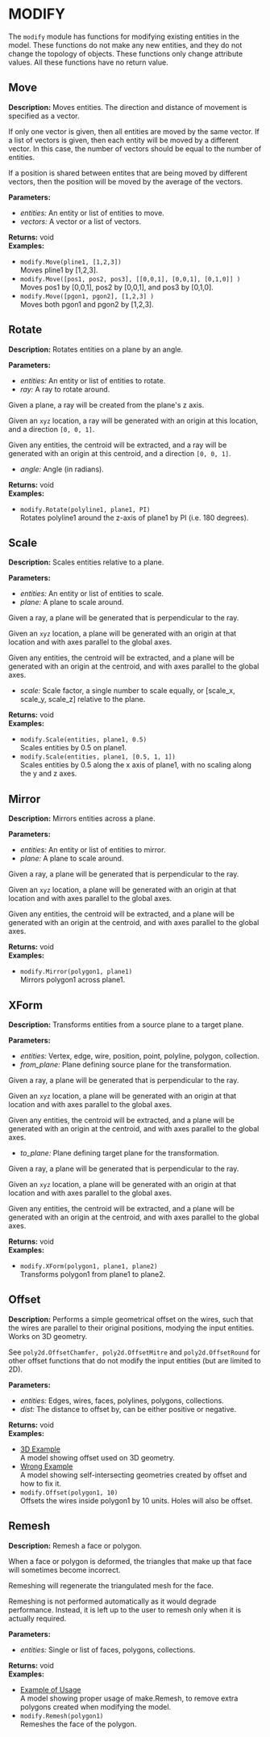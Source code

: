 # MODIFY  
  
The `modify` module has functions for modifying existing entities in the model.
These functions do not make any new entities, and they do not change the topology of objects.
These functions only change attribute values.
All these functions have no return value.  
  
  
## Move  
  
  
**Description:** Moves entities. The direction and distance of movement is specified as a vector.


If only one vector is given, then all entities are moved by the same vector.
If a list of vectors is given, then each entity will be moved by a different vector.
In this case, the number of vectors should be equal to the number of entities.


If a position is shared between entites that are being moved by different vectors,
then the position will be moved by the average of the vectors.

  
  
**Parameters:**  
  * *entities:* An entity or list of entities to move.  
  * *vectors:* A vector or a list of vectors.  
  
**Returns:** void  
**Examples:**  
  * `modify.Move(pline1, [1,2,3])`  
    Moves pline1 by [1,2,3].  
  * `modify.Move([pos1, pos2, pos3], [[0,0,1], [0,0,1], [0,1,0]] )`  
    Moves pos1 by [0,0,1], pos2 by [0,0,1], and pos3 by [0,1,0].  
  * `modify.Move([pgon1, pgon2], [1,2,3] )`  
    Moves both pgon1 and pgon2 by [1,2,3].
  
  
  
## Rotate  
  
  
**Description:** Rotates entities on a plane by an angle.

  
  
**Parameters:**  
  * *entities:* An entity or list of entities to rotate.  
  * *ray:* A ray to rotate around. 

Given a plane, a ray will be created from the plane's z axis. 

Given an `xyz` location, a ray will be generated with an origin at this location, and a direction `[0, 0, 1]`. 

Given any entities, the centroid will be extracted,
and a ray will be generated with an origin at this centroid, and a direction `[0, 0, 1]`.  
  * *angle:* Angle (in radians).  
  
**Returns:** void  
**Examples:**  
  * `modify.Rotate(polyline1, plane1, PI)`  
    Rotates polyline1 around the z-axis of plane1 by PI (i.e. 180 degrees).
  
  
  
## Scale  
  
  
**Description:** Scales entities relative to a plane.

  
  
**Parameters:**  
  * *entities:* An entity or list of entities to scale.  
  * *plane:* A plane to scale around. 

Given a ray, a plane will be generated that is perpendicular to the ray. 

Given an `xyz` location, a plane will be generated with an origin at that location and with axes parallel to the global axes. 

Given any entities, the centroid will be extracted,
and a plane will be generated with an origin at the centroid, and with axes parallel to the global axes.  
  * *scale:* Scale factor, a single number to scale equally, or [scale_x, scale_y, scale_z] relative to the plane.  
  
**Returns:** void  
**Examples:**  
  * `modify.Scale(entities, plane1, 0.5)`  
    Scales entities by 0.5 on plane1.  
  * `modify.Scale(entities, plane1, [0.5, 1, 1])`  
    Scales entities by 0.5 along the x axis of plane1, with no scaling along the y and z axes.
  
  
  
## Mirror  
  
  
**Description:** Mirrors entities across a plane.

  
  
**Parameters:**  
  * *entities:* An entity or list of entities to mirror.  
  * *plane:* A plane to scale around. 

Given a ray, a plane will be generated that is perpendicular to the ray. 

Given an `xyz` location, a plane will be generated with an origin at that location and with axes parallel to the global axes. 

Given any entities, the centroid will be extracted,
and a plane will be generated with an origin at the centroid, and with axes parallel to the global axes.  
  
**Returns:** void  
**Examples:**  
  * `modify.Mirror(polygon1, plane1)`  
    Mirrors polygon1 across plane1.
  
  
  
## XForm  
  
  
**Description:** Transforms entities from a source plane to a target plane.

  
  
**Parameters:**  
  * *entities:* Vertex, edge, wire, position, point, polyline, polygon, collection.  
  * *from\_plane:* Plane defining source plane for the transformation. 

Given a ray, a plane will be generated that is perpendicular to the ray. 

Given an `xyz` location, a plane will be generated with an origin at that location and with axes parallel to the global axes. 

Given any entities, the centroid will be extracted,
and a plane will be generated with an origin at the centroid, and with axes parallel to the global axes.  
  * *to\_plane:* Plane defining target plane for the transformation. 

Given a ray, a plane will be generated that is perpendicular to the ray. 

Given an `xyz` location, a plane will be generated with an origin at that location and with axes parallel to the global axes. 

Given any entities, the centroid will be extracted,
and a plane will be generated with an origin at the centroid, and with axes parallel to the global axes.  
  
**Returns:** void  
**Examples:**  
  * `modify.XForm(polygon1, plane1, plane2)`  
    Transforms polygon1 from plane1 to plane2.
  
  
  
## Offset  
  
  
**Description:** Performs a simple geometrical offset on the wires, such that the wires are parallel to their
original positions, modying the input entities. Works on 3D geometry.


See `poly2d.OffsetChamfer, poly2d.OffsetMitre` and `poly2d.OffsetRound` for other offset
functions that do not modify the input entities (but are limited to 2D).  
  
**Parameters:**  
  * *entities:* Edges, wires, faces, polylines, polygons, collections.  
  * *dist:* The distance to offset by, can be either positive or negative.  
  
**Returns:** void  
**Examples:**  
  * <a href="/editor?file=/assets/examples/Functions_modify.Offset_3DExamples.mob&node=1" target="_blank"> 3D Example </a>  
    A model showing offset used on 3D geometry.  
  * <a href="/editor?file=/assets/examples/Functions_modify.Offset_Self-intersecting_Example.mob&node=1" target="_blank"> Wrong Example </a>  
    A model showing self-intersecting geometries created by offset and how to fix it.  
  * `modify.Offset(polygon1, 10)`  
    Offsets the wires inside polygon1 by 10 units. Holes will also be offset.
  
  
  
## Remesh  
  
  
**Description:** Remesh a face or polygon.


When a face or polygon is deformed, the triangles that make up that face will sometimes become incorrect.


Remeshing will regenerate the triangulated mesh for the face.


Remeshing is not performed automatically as it would degrade performance.
Instead, it is left up to the user to remesh only when it is actually required.

  
  
**Parameters:**  
  * *entities:* Single or list of faces, polygons, collections.  
  
**Returns:** void  
**Examples:**  
  * <a href="/editor?file=/assets/examples/Functions_modify.Remesh_example.mob&node=1" target="_blank"> Example of Usage </a>  
    A model showing proper usage of make.Remesh, to remove extra polygons created when modifying the model.  
  * `modify.Remesh(polygon1)`  
    Remeshes the face of the polygon.

  
  
  
